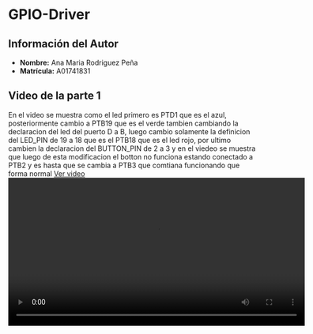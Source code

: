 # GPIO-Driver

## Información del Autor
- **Nombre:** Ana Maria Rodriguez Peña
- **Matrícula:** A01741831


## Video de la parte 1
En el video se muestra como el led primero es PTD1 que es el azul, posteriormente cambio a PTB19 que es el verde tambien cambiando la declaracion del led del puerto D a B, luego cambio solamente la definicion del LED_PIN de 19 a 18 que es el PTB18 que es el led rojo, por ultimo cambien la declaracion del BUTTON_PIN de 2 a 3 y en el viedeo se muestra que luego de esta modificacion el botton no funciona estando conectado a PTB2 y es hasta que se cambia a PTB3 que comtiana funcionando que forma normal
[Ver video](Gpio_Driver_Parte1.mp4)
<video controls width="600">
  <source src="Gpio_Driver_Parte1.mp4" type="video/mp4">
  Tu navegador no soporta la reproducción de videos.
</video>
